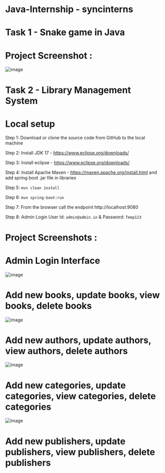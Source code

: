 # Java-Internship - syncinterns

# Task 1 - Snake game in Java


# Project Screenshot :

![image](https://user-images.githubusercontent.com/61576958/207855088-b77ae2b3-cc65-463c-ba33-73b5d6c63594.png)



 # Task 2 - Library Management System 


# Local setup

Step 1: Download or clone the source code from GitHub to the local machine

Step 2: Install JDK 17 - https://www.eclipse.org/downloads/

Step 3: Install eclipse - https://www.eclipse.org/downloads/

Step 4: Install Apache Maven - https://maven.apache.org/install.html and add spring boot .jar file in libraries

Step 5:  ```mvn clean install```

Step 6:  ```mvn spring-boot:run```

Step 7: From the browser call the endpoint http://localhost:9080

Step 8: Admin Login User Id: ```admin@admin.in``` & Password: ```Temp123```

# Project Screenshots : 


# Admin Login Interface

![image](https://user-images.githubusercontent.com/61576958/209916423-99745162-329a-4e44-aec0-cd96804ae27c.png)


# Add new books, update books, view books, delete books

![image](https://user-images.githubusercontent.com/61576958/209916656-1398d883-2ddb-4ea2-8f87-cb4a93dc75c2.png)



# Add new authors, update authors, view authors, delete authors

![image](https://user-images.githubusercontent.com/61576958/209916523-bab59a25-5ceb-4d5d-a6c3-1e39a35dccd3.png)


# Add new categories, update categories, view categories, delete categories

![image](https://user-images.githubusercontent.com/61576958/209916567-336cd79d-bf42-4729-a3b2-44ded6c885f6.png)


# Add new publishers, update publishers, view publishers, delete publishers


